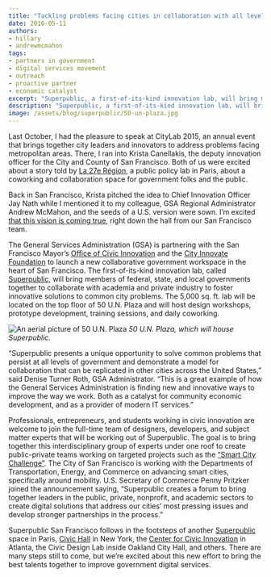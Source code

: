 ```yaml
---
title: "Tackling problems facing cities in collaboration with all levels of government"
date: 2016-05-11
authors:
- hillary
- andrewmcmahon
tags:
- partners in government
- digital services movement
- outreach
- proactive partner
- economic catalyst
excerpt: "Superpublic, a first-of-its-kind innovation lab, will bring members of federal, state, and local governments together to collaborate with academia and private industry to foster innovative solutions to problems facing cities."
description: "Superpublic, a first-of-its-kind innovation lab, will bring members of federal, state, and local governments together to collaborate with academia and private industry to foster innovative solutions to problems facing cities."
image: /assets/blog/superpublic/50-un-plaza.jpg
---
```


Last October, I had the pleasure to speak at CityLab 2015, an annual
event that brings together city leaders and innovators to address
problems facing metropolitan areas. There, I ran into Krista Canellakis,
the deputy innovation officer for the City and County of San Francisco.
Both of us were excited about a story told by [La 27e
Région](http://www.la27eregion.fr/en/), a public policy lab in Paris,
about a coworking and collaboration space for government folks and the
public.

Back in San Francisco, Krista pitched the idea to Chief Innovation
Officer Jay Nath while I mentioned it to my colleague, GSA Regional
Administrator Andrew McMahon, and the seeds of a U.S. version were sown.
I’m excited [that this vision is coming
true](http://www.sfchronicle.com/business/article/Superpublic-lab-in-SF-to-focus-on-urban-problems-7423635.php?t=114144a41300af33be&cmpid=twitter-premium),
right down the hall from our San Francisco team.

The General Services Administration (GSA) is partnering with the San
Francisco Mayor’s [Office of Civic Innovation](http://innovatesf.com/)
and the [City Innovate Foundation](http://cityinnovate.org/) to launch
a new collaborative government workspace in the heart of San Francisco.
The first-of-its-kind innovation lab, called
[Superpublic](http://cityinnovate.org/superpublic/), will bring
members of federal, state, and local governments together to collaborate
with academia and private industry to foster innovative solutions to
common city problems. The 5,000 sq. ft. lab will be located on the top floor
of 50 U.N. Plaza and will host design workshops, prototype development,
training sessions, and daily coworking.

![An aerial picture of 50 U.N. Plaza]({{site.baseurl}}/assets/blog/superpublic/50-un-plaza.jpg)
*50 U.N. Plaza, which will house Superpublic.*

“Superpublic presents a unique opportunity to solve common problems that
persist at all levels of government and demonstrate a model for
collaboration that can be replicated in other cities across the United
States,” said Denise Turner Roth, GSA Administrator. “This is a great
example of how the General Services Administration is finding new and
innovative ways to improve the way we work. Both as a catalyst for
community economic development, and as a provider of modern IT
services.”

Professionals, entrepreneurs, and students working in civic innovation
are welcome to join the full-time team of designers, developers, and
subject matter experts that will be working out of Superpublic. The goal
is to bring together this interdisciplinary group of experts under one
roof to create public-private teams working on targeted projects such as
the [“Smart City Challenge”](http://www.transportation.gov/smartcity).
The City of San Francisco is working with the Departments of
Transportation, Energy, and Commerce on advancing smart cities,
specifically around mobility. U.S. Secretary of Commerce Penny Pritzker
joined the announcement saying, “Superpublic creates a forum to bring
together leaders in the public, private, nonprofit, and academic sectors
to create digital solutions that address our cities’ most pressing
issues and develop stronger partnerships in the process.”

Superpublic San Francisco follows in the footsteps of another
[Superpublic](http://superpublic.fr/en/) space in Paris, [Civic
Hall](http://civichall.org/) in New York, the [Center for Civic
Innovation](http://www.civicatlanta.org/) in Atlanta, the Civic Design
Lab inside Oakland City Hall, and others. There are many steps still to
come, but we’re excited about this new effort to bring the best talents
together to improve government digital services.
